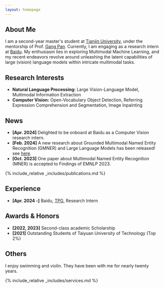 ```yaml
---
layout: homepage
---
```


## About Me

I am a second-year master's student at [Tianjin University](https://www.tju.edu.cn/english/index.htm), under the mentorship of Prof. [Gang Pan](https://gpantju.github.io/index/). Currently, I am engaging as a research intern at [Baidu](https://www.paddlepaddle.org.cn/). My enthusiasm lies in exploring Multimodal Machine Learning, and my recent endeavors revolve around unleashing the latent capabilities of large (vision) language models within intricate multimodal tasks.


## Research Interests

- **Natural Language Processing:** Large Vision-Language Model, Multimodal Information Extraction
- **Computer Vision:** Open-Vocabulary Object Detection, Referring Expression Comprehension and Segmentation, Image Inpainting

## News

- **[Apr. 2024]** Delighted to be onboard at Baidu as a Computer Vision research intern.
- **[Feb. 2024]** A new research about Grounded Multimodal Named Entity Recognition (GMNER) and Large Language Models has been released! see [here](https://arxiv.org/abs/2402.09989).
- **[Oct. 2023]** One paper about Multimodal Named Entity Recognition (MNER) is accepted to Findings of EMNLP 2023.

{% include_relative _includes/publications.md %}

## Experience

- **[Apr. 2024 -]** Baidu, [TPG](https://www.paddlepaddle.org.cn/), Research Intern

## Awards & Honors

- **[2022, 2023]** Second-class academic Scholarship
- **[2021]** Outstanding Students of Taiyuan University of Technology (Top 2%)

## Others
I enjoy swimming and violin. They have been with me for nearly twenty years.


{% include_relative _includes/services.md %}
